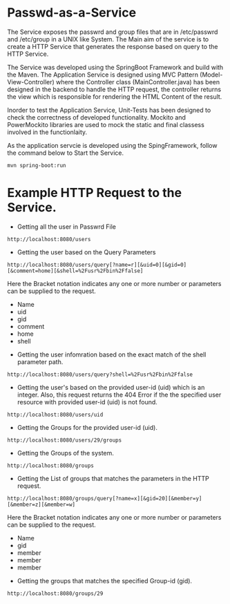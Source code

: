# Passwd-as-a-Service

The Service exposes the passwrd and group files that are in /etc/passwrd and /etc/group in a UNIX like System. The Main aim of the service is to create a HTTP Service that generates the response based on query to the HTTP Service.


The Service was developed using the SpringBoot Framework and build with the Maven. The Application Service is designed using MVC Pattern (Model-View-Controller) where the Controller class (MainController.java) has been designed in the backend to handle the HTTP request, the controller returns the view which is responsible for rendering the HTML Content of the result.

Inorder to test the Application Service, Unit-Tests has been designed to check the correctness of developed functionality. Mockito and PowerMockito libraries are used to mock the static and final classess involved in the functionlaity.


As the application servcie is developed using the SpingFramework, follow the command below to Start the Service.

```
mvn spring-boot:run

```

# Example HTTP Request to the Service.

* Getting all the user in Passwrd File

```
http://localhost:8080/users

```

* Getting the user based on the Query Parameters
 ```
 http://localhost:8080/users/query[?name=r][&uid=0][&gid=0][&comment=home][&shell=%2Fusr%2Fbin%2Ffalse]
 ```
 
 Here the Bracket notation indicates any one or more number or parameters can be supplied to the request.
   - Name
   - uid
   - gid
   - comment
   - home
   - shell
   

* Getting the user infomration based on the exact match of the shell parameter path.
```
http://localhost:8080/users/query?shell=%2Fusr%2Fbin%2Ffalse

```


* Getting the user's based on the provided user-id (uid) which is an integer. Also, this request returns the 404 Error if the  the specified user resource with provided user-id (uid) is not found.

```
http://localhost:8080/users/uid

```

* Getting the Groups for the provided user-id (uid).

```
http://localhost:8080/users/29/groups

```

* Getting the Groups of the system.

```
http://localhost:8080/groups

```

* Getting the List of groups that matches the parameters in the HTTP request.

```
http://localhost:8080/groups/query[?name=x][&gid=20][&member=y][&member=z][&member=w]

```

Here the Bracket notation indicates any one or more number or parameters can be supplied to the request.
   - Name
   - gid
   - member
   - member
   - member
   
* Getting the groups that matches the specified Group-id (gid).

```
http://localhost:8080/groups/29

```
